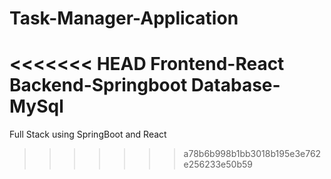 # Task-Manager-Application
<<<<<<< HEAD
Frontend-React  Backend-Springboot Database-MySql
=======
Full Stack using SpringBoot and React
>>>>>>> a78b6b998b1bb3018b195e3e762e256233e50b59
